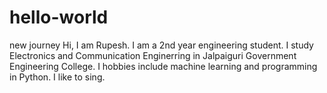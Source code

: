 # hello-world
new journey
Hi, I am Rupesh. I am a 2nd year engineering student. I study Electronics and Communication Enginerring in Jalpaiguri Government Engineering College. I hobbies include machine learning and programming in Python.
I like to sing.
